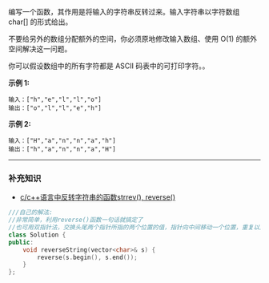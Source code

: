 编写一个函数，其作用是将输入的字符串反转过来。输入字符串以字符数组 char[] 的形式给出。

不要给另外的数组分配额外的空间，你必须原地修改输入数组、使用 O(1) 的额外空间解决这一问题。

你可以假设数组中的所有字符都是 ASCII 码表中的可打印字符。。

 **示例 1:**

```
输入：["h","e","l","l","o"]
输出：["o","l","l","e","h"]
```

 **示例 2:**

```
输入：["H","a","n","n","a","h"]
输出：["h","a","n","n","a","H"]
```

------

### 补充知识

- [c/c++语言中反转字符串的函数strrev(), reverse()](https://blog.csdn.net/qq_42347755/article/details/99834168)

```c++
///自己的解法:
//非常简单，利用reverse()函数一句话就搞定了
//也可用双指针法，交换头尾两个指针所指的两个位置的值，指针向中间移动一个位置，重复以上操作，直到两个指针交错；
class Solution {
public:
    void reverseString(vector<char>& s) {
        reverse(s.begin(), s.end());
    }
};
```